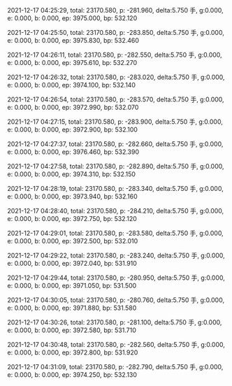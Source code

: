 2021-12-17 04:25:29, total: 23170.580, p: -281.960, delta:5.750 手, g:0.000, e: 0.000, b: 0.000, ep: 3975.000, bp: 532.120

2021-12-17 04:25:50, total: 23170.580, p: -283.850, delta:5.750 手, g:0.000, e: 0.000, b: 0.000, ep: 3975.830, bp: 532.460

2021-12-17 04:26:11, total: 23170.580, p: -282.550, delta:5.750 手, g:0.000, e: 0.000, b: 0.000, ep: 3975.610, bp: 532.270

2021-12-17 04:26:32, total: 23170.580, p: -283.020, delta:5.750 手, g:0.000, e: 0.000, b: 0.000, ep: 3974.100, bp: 532.140

2021-12-17 04:26:54, total: 23170.580, p: -283.570, delta:5.750 手, g:0.000, e: 0.000, b: 0.000, ep: 3972.990, bp: 532.070

2021-12-17 04:27:15, total: 23170.580, p: -283.900, delta:5.750 手, g:0.000, e: 0.000, b: 0.000, ep: 3972.900, bp: 532.100

2021-12-17 04:27:37, total: 23170.580, p: -282.660, delta:5.750 手, g:0.000, e: 0.000, b: 0.000, ep: 3976.460, bp: 532.390

2021-12-17 04:27:58, total: 23170.580, p: -282.890, delta:5.750 手, g:0.000, e: 0.000, b: 0.000, ep: 3974.310, bp: 532.150

2021-12-17 04:28:19, total: 23170.580, p: -283.340, delta:5.750 手, g:0.000, e: 0.000, b: 0.000, ep: 3973.940, bp: 532.160

2021-12-17 04:28:40, total: 23170.580, p: -284.210, delta:5.750 手, g:0.000, e: 0.000, b: 0.000, ep: 3972.750, bp: 532.120

2021-12-17 04:29:01, total: 23170.580, p: -283.580, delta:5.750 手, g:0.000, e: 0.000, b: 0.000, ep: 3972.500, bp: 532.010

2021-12-17 04:29:22, total: 23170.580, p: -283.240, delta:5.750 手, g:0.000, e: 0.000, b: 0.000, ep: 3972.040, bp: 531.910

2021-12-17 04:29:44, total: 23170.580, p: -280.950, delta:5.750 手, g:0.000, e: 0.000, b: 0.000, ep: 3971.050, bp: 531.500

2021-12-17 04:30:05, total: 23170.580, p: -280.760, delta:5.750 手, g:0.000, e: 0.000, b: 0.000, ep: 3971.880, bp: 531.580

2021-12-17 04:30:26, total: 23170.580, p: -281.100, delta:5.750 手, g:0.000, e: 0.000, b: 0.000, ep: 3972.580, bp: 531.710

2021-12-17 04:30:48, total: 23170.580, p: -282.560, delta:5.750 手, g:0.000, e: 0.000, b: 0.000, ep: 3972.800, bp: 531.920

2021-12-17 04:31:09, total: 23170.580, p: -282.790, delta:5.750 手, g:0.000, e: 0.000, b: 0.000, ep: 3974.250, bp: 532.130